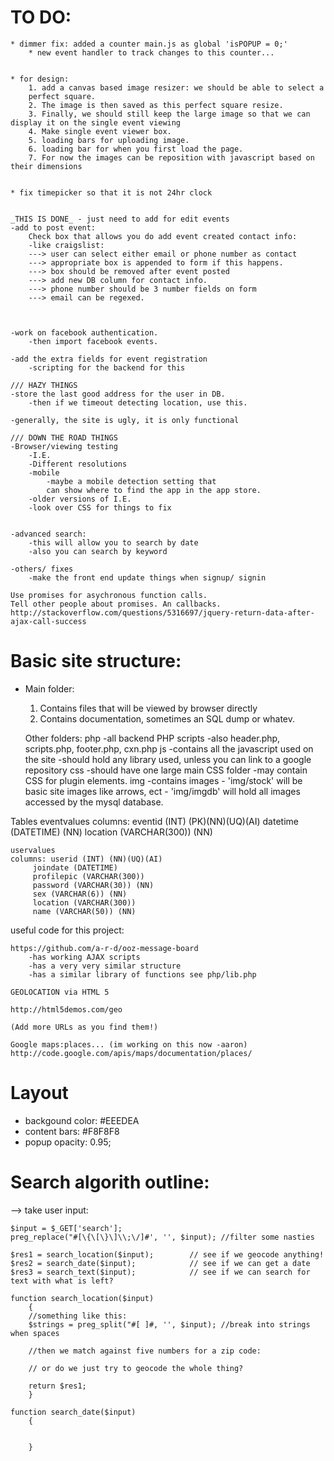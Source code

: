 TO DO:
======
	
    * dimmer fix: added a counter main.js as global 'isPOPUP = 0;'
        * new event handler to track changes to this counter... 
    
    
	* for design:
		1. add a canvas based image resizer: we should be able to select a 
		perfect square.
		2. The image is then saved as this perfect square resize.
		3. Finally, we should still keep the large image so that we can display it on the single event viewing
		4. Make single event viewer box.
		5. loading bars for uploading image.
		6. loading bar for when you first load the page.
		7. For now the images can be reposition with javascript based on their dimensions
		
		
	* fix timepicker so that it is not 24hr clock
	
	
	_THIS IS DONE_ - just need to add for edit events
	-add to post event:
		Check box that allows you do add event created contact info:
		-like craigslist:
		---> user can select either email or phone number as contact
		---> appropriate box is appended to form if this happens.
		---> box should be removed after event posted
		---> add new DB column for contact info.
		---> phone number should be 3 number fields on form
		---> email can be regexed.
		
		
	
	-work on facebook authentication.
		-then import facebook events.

	-add the extra fields for event registration
		-scripting for the backend for this
		
	/// HAZY THINGS	
	-store the last good address for the user in DB.
		-then if we timeout detecting location, use this.
	
	-generally, the site is ugly, it is only functional

	/// DOWN THE ROAD THINGS
	-Browser/viewing testing
		-I.E.
		-Different resolutions
		-mobile
			-maybe a mobile detection setting that 
			can show where to find the app in the app store.
		-older versions of I.E.
		-look over CSS for things to fix
		
	
	-advanced search:
		-this will allow you to search by date
		-also you can search by keyword
		
	-others/ fixes
		-make the front end update things when signup/ signin

	Use promises for asychronous function calls.
	Tell other people about promises. An callbacks. 
	http://stackoverflow.com/questions/5316697/jquery-return-data-after-ajax-call-success
	



Basic site structure:
====================

* Main folder:
	1. Contains files that will be viewed by browser directly
	2. Contains documentation, sometimes an SQL dump or whatev. 
		
	Other folders:
		php
		-all backend PHP scripts
		-also header.php, scripts.php, footer.php, cxn.php
		js
		-contains all the javascript used on the site
		-should hold any library used, unless you can link to a google repository
		css
		-should have one large main CSS folder
		-may contain CSS for plugin elements. 
		img
		-contains images
		- 'img/stock' will be basic site images like arrows, ect
		- 'img/imgdb' will hold all images accessed by the mysql database.
		
		
		
		
		
Tables
	eventvalues
	columns: eventid (INT) (PK)(NN)(UQ)(AI) 
		 datetime (DATETIME) (NN)
		 location (VARCHAR(300)) (NN)
	
	uservalues
	columns: userid (INT) (NN)(UQ)(AI)
		 joindate (DATETIME)
		 profilepic (VARCHAR(300))
		 password (VARCHAR(30)) (NN)
		 sex (VARCHAR(6)) (NN)
	 	 location (VARCHAR(300))
		 name (VARCHAR(50)) (NN)
			
useful code for this project:

	https://github.com/a-r-d/ooz-message-board
		-has working AJAX scripts
		-has a very very similar structure
		-has a similar library of functions see php/lib.php
	
	GEOLOCATION via HTML 5
	
	http://html5demos.com/geo

	(Add more URLs as you find them!)

	Google maps:places... (im working on this now -aaron)
	http://code.google.com/apis/maps/documentation/places/
			
			
		
		
Layout
======

* backgound color: #EEEDEA
* content bars: #F8F8F8	
* popup opacity: 0.95;
		
		
		
		
		
		
	
	
Search algorith outline:
=========================

 --> take user input:
 
	$input = $_GET['search'];
	preg_replace("#[\{\[\}\]\\;\/]#', '', $input); //filter some nasties
	
	$res1 = search_location($input);		// see if we geocode anything!
	$res2 = search_date($input);		 	// see if we can get a date
	$res3 = search_text($input); 			// see if we can search for text with what is left?
	
	function search_location($input)
		{
		//something like this:
		$strings = preg_split("#[ ]#, '', $input); //break into strings when spaces
		
		//then we match against five numbers for a zip code:
		
		// or do we just try to geocode the whole thing?
		
		return $res1;
		}
	
	function search_date($input)
		{
		
		
		}
	


